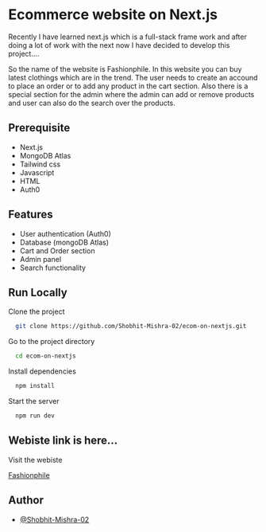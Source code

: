 
# Ecommerce website on Next.js

Recently I have learned next.js which is a full-stack frame work and after doing a lot of work with the next now I have decided to
develop this project....

So the name of the website is Fashionphile. In this website you 
can buy latest clothings which are in the trend. The user needs to create 
an accound to place an order or to add any product in the cart section.
Also there is a special section for the admin where the admin can add
or remove products and user can also do the search over the products.






## Prerequisite
- Next.js
- MongoDB Atlas
- Tailwind css
- Javascript
- HTML
- Auth0

## Features

- User authentication (Auth0)
- Database (mongoDB Atlas)
- Cart and Order section
- Admin panel
- Search functionality


## Run Locally

Clone the project

```bash
  git clone https://github.com/Shobhit-Mishra-02/ecom-on-nextjs.git
```

Go to the project directory

```bash
  cd ecom-on-nextjs
```

Install dependencies

```bash
  npm install
```

Start the server

```bash
  npm run dev
```


## Webiste link is here...

Visit the webiste

[Fashionphile](https://fashionphile.vercel.app)


## Author

- [@Shobhit-Mishra-02](https://www.github.com/Shobhit-Mishra-02)

